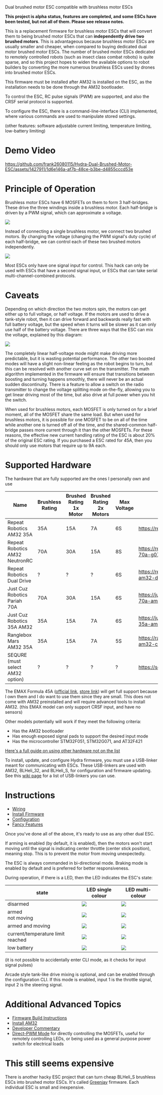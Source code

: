Dual brushed motor ESC compatible with brushless motor ESCs

**This project is alpha status, features are completed, and some ESCs have been tested, but not all of them. Please see release notes.**

This is a replacement firmware for brushless motor ESCs that will convert them to being brushed motor ESCs that can **independently drive two brushed motors**. This is advantageous because brushless motor ESCs are usually smaller and cheaper, when compared to buying dedicated dual motor brushed motor ESCs. The number of brushed motor ESCs dedicated to remotely controlled robots (such as insect class combat robots) is quite sparse, and so this project hopes to widen the available options to robot builders by converting the more numerous brushless ESCs used by drones into brushed motor ESCs.

This firmware must be installed after AM32 is installed on the ESC, as the installation needs to be done through the AM32 bootloader.

To control the ESC, RC pulse signals (PWM) are supported, and also the CRSF serial protocol is supported.

To configure the ESC, there is a command-line-interface (CLI) implemented, where various commands are used to manipulate stored settings.

(other features: software adjustable current limiting, temperature limiting, low-battery limiting)

# Demo Video

https://github.com/frank26080115/Hydra-Dual-Brushed-Motor-ESC/assets/1427911/1d6e146a-af7b-48ce-b3be-d4855cccd53e

# Principle of Operation

Brushless motor ESCs have 6 MOSFETs on them to form 3 half-bridges. These drive the three windings inside a brushless motor. Each half-bridge is driven by a PWM signal, which can approximate a voltage.

![](doc/imgs/brushless_halfbridges.png)

Instead of connecting a single brushless motor, we connect two brushed motors. By changing the voltage (changing the PWM signal's duty cycle) of each half-bridge, we can control each of these two brushed motors independently.

![](doc/imgs/control_motor_directions.png)

Most ESCs only have one signal input for control. This hack can only be used with ESCs that have a second signal input, or ESCs that can take serial multi-channel-combined protocols.

# Caveats

Depending on which direction the two motors spin, the motors can get either up to full voltage, or half voltage. If the motors are used to drive a tank-style robot, then it can drive forward and backwards really fast with full battery voltage, but the speed when it turns will be slower as it can only use half of the battery voltage. There are three ways that the ESC can mix the voltage, explained by this diagram:

![](doc/imgs/operating_voltage_modes.png)

The completely linear half-voltage mode might make driving more predictable, but it is wasting potential performance. The other two boosted modes will have a slight non-linear feeling as the robot begins to turn, but this can be resolved with another curve set on the transmitter. The math algorithm implemented in the firmware will ensure that transitions between boosting and turning happens smoothly, there will never be an actual sudden discontinuity. There is a feature to allow a switch on the radio transmitter to change the voltage splitting mode on-the-fly, allowing you to get linear driving most of the time, but also drive at full power when you hit the switch.

When used for brushless motors, each MOSFET is only turned on for a brief moment, all of the MOSFET share the same load. But when used for brushless motors, it is possible for one MOSFET to be on all of the time while another one is turned off all of the time, and the shared-common half-bridge passes more current through it than the other MOSFETs. For these reasons, the effective new current handling rating of the ESC is about 20% of the original ESC rating. If you purchased a ESC rated for 45A, then you should only use motors that require up to 9A each.

# Supported Hardware

The hardware that are fully supported are the ones I personally own and use

| Name | Brushless Rating | Brushed Rating<br />1x Motor | Brushed Rating<br />2x Motors | Max Voltage | URL |
|------|------------------|------------------------------|-------------------------------|-------------|-----|
| Repeat Robotics AM32 35A | 35A | 15A | 7A | 6S | https://repeat-robotics.com/buy/am32/ |
| Repeat Robotics AM32 NeutronRC | 70A | 30A | 15A | 8S | https://repeat-robotics.com/buy/neutronrc-70a-g071-beetle-weapon-esc/ |
| Repeat Robotics Dual Drive | ? | ? | ? | 6S | https://repeat-robotics.com/buy/repeat-am32-dual-brushless-drive-esc/ |
| Just Cuz Robotics Pariah 70A | 70A | 30A | 15A | 6S | https://justcuzrobotics.com/products/pariah-70a-am32-weapon-esc |
| Just Cuz Robotics 35A AM32 | 35A | 15A | 7A | 6S | https://justcuzrobotics.com/products/jcr-35a-am32 |
| Ranglebox Mars AM32 35A | 35A | 15A | 7A | 5S | https://ranglebox.com/shop/product/mars-am32-controller/ |
| SEQURE (must select AM32 option) | ? | ? | ? | ? | https://sequremall.com/collections/sqesc |

The EMAX Formula 45A ([official link](https://emax-usa.com/collections/electronic-speed-controller/products/emax-formula-series-45a-esc-support-blheli-32-2-5s), [store link](https://pyrodrone.com/collections/individual/products/emax-formula-series-45a-esc-support-blheli_32-2-5s)) will get full support because I own them and I do want to use them since they are small. This does not come with AM32 preinstalled and will require advanced tools to install AM32. (this EMAX model can only support CRSF input, and have no sensors)

Other models potentially will work if they meet the following criteria:

 * Has the AM32 bootloader
 * Has enough exposed signal pads to support the desired input mode
 * Has the microcontroller STM32F051, STM32G071, and AT32F421

[Here's a full guide on using other hardware not on the list](../../wiki/Other-Hardware-Hacking)

To install, update, and configure Hydra firmware, you must use a USB-linker meant for communicating with ESCs. These USB-linkers are used with AM32, BLHeli_32, and BLHeli_S, for configuration and firmware updating. See this [wiki page](../../wiki/USB-Linker) for a list of USB-linkers you can use.

# Instructions
 
 * [Wiring](../../wiki/Wiring)
 * [Install Firmware](../../wiki/Install-Firmware)
 * [Configuration](../../wiki/Configuration)
 * [Fancy Features](../../wiki/Fancy-Features)

Once you've done all of the above, it's ready to use as any other dual ESC.

If arming is enabled (by default, it is enabled), then the motors won't start moving until the signal is indicating center throttle (center stick position), meaning stop. This is to prevent the motor from moving unexpectedly.

The ESC is always commanded in bi-directional mode. Braking mode is enabled by default and is preferred for better responsiveness.

During operation, if there is a LED, then the LED indicates the ESC's state:

| state            | LED single colour | LED multi-colour |
|------------------|-------------------|------------------|
| disarmed         | ![](doc/imgs/ledblinks/redsolid.png) | ![](doc/imgs/ledblinks/redsolid.png) |
| armed <br /> not moving | ![](doc/imgs/ledblinks/shortslow.png) | ![](doc/imgs/ledblinks/shortslowgreen.png) |
| armed and moving | ![](doc/imgs/ledblinks/shortfast.png) | ![](doc/imgs/ledblinks/shortfastgreen.png) |
| current/temperature limit reached | ![](doc/imgs/ledblinks/currentlimit_s.png) | ![](doc/imgs/ledblinks/currentlimit_m.png) |
| low battery | ![](doc/imgs/ledblinks/lowbatt_s.png) | ![](doc/imgs/ledblinks/lowbatt_m.png) |

(it is not possible to accidentally enter CLI mode, as it checks for input signal pulses)

Arcade style tank-like drive mixing is optional, and can be enabled through the configuration CLI. If this mode is enabled, input 1 is the throttle signal, input 2 is the steering signal.

# Additional Advanced Topics

 * [Firmware Build Instructions](../../wiki/Firmware-Build-Instructions)
 * [Install AM32](../../wiki/Install-AM32)
 * [Developer Commentary](../../wiki/Developer-Commentary)
 * [Direct-PWM Mode](../../wiki/Direct-PWM-Mode) for directly controlling the MOSFETs, useful for remotely controlling LEDs, or being used as a general purpose power switch for electrical loads

# This still seems expensive

There is another hacky ESC project that can turn cheap BLHeli_S brushless ESCs into brushed motor ESCs. It's called [Greenjay](https://github.com/frank26080115/greenjay) firmware. Each individual ESC is small and inexpensive.
